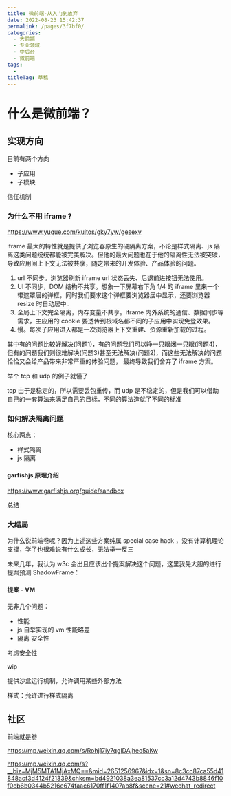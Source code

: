 ```yaml
---
title: 微前端-从入门到放弃
date: 2022-08-23 15:42:37
permalink: /pages/3f7bf0/
categories: 
  - 大前端
  - 专业领域
  - 中后台
  - 微前端
tags: 
  - 
titleTag: 草稿
---
```


# 什么是微前端？




## 实现方向

目前有两个方向
- 子应用
- 子模块

信任机制

### 为什么不用 iframe ?
https://www.yuque.com/kuitos/gky7yw/gesexv

iframe 最大的特性就是提供了浏览器原生的硬隔离方案，不论是样式隔离、js 隔离这类问题统统都能被完美解决。但他的最大问题也在于他的隔离性无法被突破，导致应用间上下文无法被共享，随之带来的开发体验、产品体验的问题。

1. url 不同步。浏览器刷新 iframe url 状态丢失、后退前进按钮无法使用。
2. UI 不同步，DOM 结构不共享。想象一下屏幕右下角 1/4 的 iframe 里来一个带遮罩层的弹框，同时我们要求这个弹框要浏览器居中显示，还要浏览器 resize 时自动居中..
3. 全局上下文完全隔离，内存变量不共享。iframe 内外系统的通信、数据同步等需求，主应用的 cookie 要透传到根域名都不同的子应用中实现免登效果。
4. 慢。每次子应用进入都是一次浏览器上下文重建、资源重新加载的过程。

其中有的问题比较好解决(问题1)，有的问题我们可以睁一只眼闭一只眼(问题4)，但有的问题我们则很难解决(问题3)甚至无法解决(问题2)，而这些无法解决的问题恰恰又会给产品带来非常严重的体验问题， 最终导致我们舍弃了 iframe 方案。

举个 tcp 和 udp 的例子就懂了

tcp 由于是稳定的，所以需要丢包重传，而 udp 是不稳定的，但是我们可以借助自己的一套算法来满足自己的目标，不同的算法造就了不同的标准



### 如何解决隔离问题

核心两点：
- 样式隔离
- js 隔离

#### garfishjs 原理介绍

https://www.garfishjs.org/guide/sandbox

总结

### 大结局

为什么说前端卷呢？因为上述这些方案纯属 special case hack ，没有计算机理论支撑，学了也很难说有什么成长，无法举一反三

未来几年，我认为 w3c 会出且应该出个提案解决这个问题，这里我先大胆的进行提案预测 ShadowFrame：



#### 提案 - VM

无非几个问题：
- 性能
 - js 自举实现的 vm 性能略差
- 隔离
安全性

考虑安全性

wip

提供沙盒运行机制，允许调用某些外部方法

样式：允许进行样式隔离

## 社区

前端就是卷

https://mp.weixin.qq.com/s/Rohj17iy7qglDAjheo5aKw

https://mp.weixin.qq.com/s?__biz=MjM5MTA1MjAxMQ==&mid=2651256967&idx=1&sn=8c3cc87ca55d41848acf3d4124f21339&chksm=bd4921038a3ea81537cc3a12d4743b8846f10f0cb6b0344b5216e674faac6170ff1f1407ab8f&scene=21#wechat_redirect
